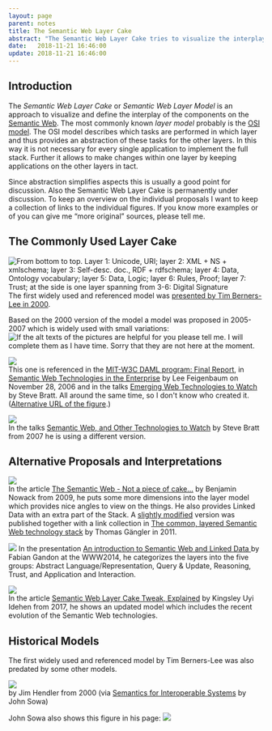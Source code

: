 ```yaml
---
layout: page
parent: notes
title: The Semantic Web Layer Cake
abstract: "The Semantic Web Layer Cake tries to visualize the interplay of components on the Semantic Web"
date:   2018-11-21 16:46:00
update: 2018-11-21 16:46:00
---
```


## Introduction
The *Semantic Web Layer Cake* or *Semantic Web Layer Model* is an approach to visualize and define the interplay of the components on the [Semantic Web](https://en.wikipedia.org/wiki/Semantic_Web).
The most commonly known *layer model* probably is the [OSI model](https://en.wikipedia.org/wiki/OSI_model).
The OSI model describes which tasks are performed in which layer and thus provides an abstraction of these tasks for the other layers.
In this way it is not necessary for every single application to implement the full stack.
Further it allows to make changes within one layer by keeping applications on the other layers in tact.

Since abstraction simplifies aspects this is usually a good point for discussion.
Also the Semantic Web Layer Cake is permanently under discussion.
To keep an overview on the individual proposals I want to keep a collection of links to the individual figures.
If you know more examples or of you can give me “more original” sources, please tell me.

## The Commonly Used Layer Cake
![From bottom to top. Layer 1: Unicode, URI; layer 2: XML + NS + xmlschema; layer 3: Self-desc. doc., RDF + rdfschema; layer 4: Data, Ontology vocabulary; layer 5: Data, Logic; layer 6: Rules, Proof; layer 7: Trust; at the side is one layer spanning from 3-6: Digital Signature](https://www.w3.org/2000/Talks/1206-xml2k-tbl/sweb-stack.gif)<br/>
The first widely used and referenced model was [presented by Tim Berners-Lee in 2000](https://www.w3.org/2000/Talks/1206-xml2k-tbl/slide10-0.html).

Based on the 2000 version of the model a model was proposed in 2005-2007 which is widely used with small variations:
![If the alt texts of the pictures are helpful for you please tell me. I will complete them as I have time. Sorry that they are not here at the moment.](https://www.w3.org/2007/03/layerCake.svg)

![](https://www.w3.org/DesignIssues/diagrams/sweb-stack/2006a.png)<br/>
This one is referenced in the [MIT-W3C DAML program: Final Report](https://www.w3.org/2005/12/31-daml-final.html), in [Semantic Web Technologies in the Enterprise](http://www.thefigtrees.net/lee/blog/2006/11/semantic_web_technologies_in_t.html) by Lee Feigenbaum on November 28, 2006 and in the talks [Emerging Web Technologies to Watch](https://www.w3.org/2006/Talks/1023-sb-W3CTechSemWeb/Overview.html#(19)) by Steve Bratt. All around the same time, so I don't know who created it. ([Alternative URL of the figure](https://www.w3.org/2006/Talks/1023-sb-W3CTechSemWeb/SemWebStack-tbl-2006a.png).)

![](https://www.w3.org/2007/Talks/0130-sb-W3CTechSemWeb/layerCake-4.png)<br/>
In the talks [Semantic Web, and Other Technologies to Watch](https://www.w3.org/2007/Talks/0130-sb-W3CTechSemWeb/#(24)) by Steve Bratt from 2007 he is using a different version.

## Alternative Proposals and Interpretations

![](http://bnode.org/media/2009/07/08/semantic_web_technology_stack.png)<br/>
In the article [The Semantic Web - Not a piece of cake...](http://bnode.org/blog/2009/07/08/the-semantic-web-not-a-piece-of-cake) by Benjamin Nowack from 2009, he puts some more dimensions into the layer model which provides nice angles to view on the things. He also provides Linked Data with an extra part of the Stack.
A [slightly modified](https://smiy.files.wordpress.com/2011/01/sw_layercake.png) version was published together with a link collection in [The common, layered Semantic Web technology stack](https://smiy.wordpress.com/2011/01/10/the-common-layered-semantic-web-technology-stack/) by Thomas Gängler in 2011.

![](https://image.slidesharecdn.com/www2014tutorialwebsemv2-140408040534-phpapp02/95/an-introduction-to-semantic-web-and-linked-data-9-638.jpg?cb=1396930256)
In the presentation [An introduction to Semantic Web and Linked Data ](https://www.slideshare.net/fabien_gandon/semantic-web-and-linked-data) by Fabian Gandon at the WWW2014, he categorizes the layers into the five groups: Abstract Language/Representation, Query & Update, Reasoning, Trust, and Application and Interaction.

![](https://cdn-images-1.medium.com/max/1600/1*YQ04iyBrbq-VrQwkzCMkkA.png)<br/>
In the article [Semantic Web Layer Cake Tweak, Explained](https://medium.com/openlink-software-blog/semantic-web-layer-cake-tweak-explained-6ba5c6ac3fab) by Kingsley Uyi Idehen from 2017, he shows an updated model which includes the recent evolution of the Semantic Web technologies.

## Historical Models
The first widely used and referenced model by Tim Berners-Lee was also predated by some other models.

![](http://www.jfsowa.com/ikl/Hendler00.jpg)<br/>
by Jim Hendler from 2000 (via [Semantics for Interoperable Systems](http://www.jfsowa.com/ikl/) by John Sowa)

John Sowa also shows this figure in his page:
![](http://www.jfsowa.com/figs/timbl3.gif)
